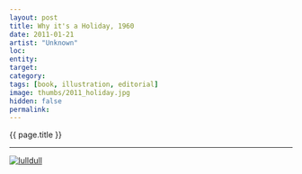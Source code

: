 ```yaml
---
layout: post
title: Why it's a Holiday, 1960
date: 2011-01-21
artist: "Unknown"
loc: 
entity: 
target: 
category: 
tags: [book, illustration, editorial]
image: thumbs/2011_holiday.jpg
hidden: false
permalink:
---
```




<div class="highlight2">{{ page.title }}</div>

---


<div class="post_image">
	<a href="{{ site.baseurl }}/images/posts/2011_holiday/001.jpg" target="_blank">
	<img src="{{ site.baseurl }}/images/posts/2011_holiday/001.jpg" alt="lulldull"></a>
</div>
